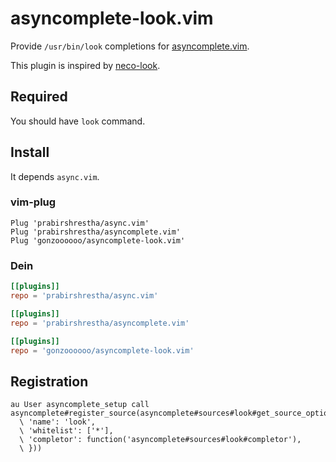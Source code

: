 asyncomplete-look.vim
=====================

Provide `/usr/bin/look` completions for [asyncomplete.vim](https://github.com/prabirshrestha/asyncomplete.vim).

This plugin is inspired by [neco-look](https://github.com/ujihisa/neco-look).

## Required

You should have `look` command.

## Install

It depends `async.vim`.

### vim-plug

```
Plug 'prabirshrestha/async.vim'
Plug 'prabirshrestha/asyncomplete.vim'
Plug 'gonzoooooo/asyncomplete-look.vim'
```

### Dein

```toml
[[plugins]]
repo = 'prabirshrestha/async.vim'

[[plugins]]
repo = 'prabirshrestha/asyncomplete.vim'

[[plugins]]
repo = 'gonzoooooo/asyncomplete-look.vim'
```

## Registration

```
au User asyncomplete_setup call asyncomplete#register_source(asyncomplete#sources#look#get_source_options({
  \ 'name': 'look',
  \ 'whitelist': ['*'],
  \ 'completor': function('asyncomplete#sources#look#completor'),
  \ }))
```
